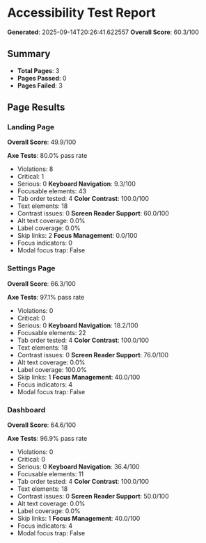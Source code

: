 
# Accessibility Test Report

**Generated**: 2025-09-14T20:26:41.622557
**Overall Score**: 60.3/100

## Summary

- **Total Pages**: 3
- **Pages Passed**: 0
- **Pages Failed**: 3

## Page Results

### Landing Page
**Overall Score**: 49.9/100

**Axe Tests**: 80.0% pass rate
- Violations: 8
- Critical: 1
- Serious: 0
**Keyboard Navigation**: 9.3/100
- Focusable elements: 43
- Tab order tested: 4
**Color Contrast**: 100.0/100
- Text elements: 18
- Contrast issues: 0
**Screen Reader Support**: 60.0/100
- Alt text coverage: 0.0%
- Label coverage: 0.0%
- Skip links: 2
**Focus Management**: 0.0/100
- Focus indicators: 0
- Modal focus trap: False

### Settings Page
**Overall Score**: 66.3/100

**Axe Tests**: 97.1% pass rate
- Violations: 0
- Critical: 0
- Serious: 0
**Keyboard Navigation**: 18.2/100
- Focusable elements: 22
- Tab order tested: 4
**Color Contrast**: 100.0/100
- Text elements: 18
- Contrast issues: 0
**Screen Reader Support**: 76.0/100
- Alt text coverage: 0.0%
- Label coverage: 100.0%
- Skip links: 1
**Focus Management**: 40.0/100
- Focus indicators: 4
- Modal focus trap: False

### Dashboard
**Overall Score**: 64.6/100

**Axe Tests**: 96.9% pass rate
- Violations: 0
- Critical: 0
- Serious: 0
**Keyboard Navigation**: 36.4/100
- Focusable elements: 11
- Tab order tested: 4
**Color Contrast**: 100.0/100
- Text elements: 18
- Contrast issues: 0
**Screen Reader Support**: 50.0/100
- Alt text coverage: 0.0%
- Label coverage: 0.0%
- Skip links: 1
**Focus Management**: 40.0/100
- Focus indicators: 4
- Modal focus trap: False

